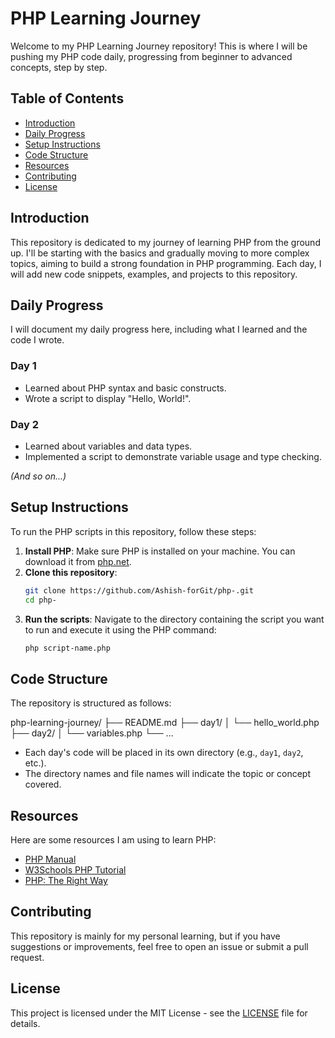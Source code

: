 # PHP Learning Journey

Welcome to my PHP Learning Journey repository! This is where I will be pushing my PHP code daily, progressing from beginner to advanced concepts, step by step.

## Table of Contents
- [Introduction](#introduction)
- [Daily Progress](#daily-progress)
- [Setup Instructions](#setup-instructions)
- [Code Structure](#code-structure)
- [Resources](#resources)
- [Contributing](#contributing)
- [License](#license)

## Introduction

This repository is dedicated to my journey of learning PHP from the ground up. I'll be starting with the basics and gradually moving to more complex topics, aiming to build a strong foundation in PHP programming. Each day, I will add new code snippets, examples, and projects to this repository.

## Daily Progress

I will document my daily progress here, including what I learned and the code I wrote.

### Day 1
- Learned about PHP syntax and basic constructs.
- Wrote a script to display "Hello, World!".

### Day 2
- Learned about variables and data types.
- Implemented a script to demonstrate variable usage and type checking.

*(And so on...)*

## Setup Instructions

To run the PHP scripts in this repository, follow these steps:

1. **Install PHP**: Make sure PHP is installed on your machine. You can download it from [php.net](https://www.php.net/downloads).
2. **Clone this repository**:
    ```bash
    git clone https://github.com/Ashish-forGit/php-.git
    cd php-
    ```
3. **Run the scripts**: Navigate to the directory containing the script you want to run and execute it using the PHP command:
    ```bash
    php script-name.php
    ```

## Code Structure

The repository is structured as follows:

php-learning-journey/
├── README.md
├── day1/
│ └── hello_world.php
├── day2/
│ └── variables.php
└── ...


- Each day's code will be placed in its own directory (e.g., `day1`, `day2`, etc.).
- The directory names and file names will indicate the topic or concept covered.

## Resources

Here are some resources I am using to learn PHP:

- [PHP Manual](https://www.php.net/manual/en/)
- [W3Schools PHP Tutorial](https://www.w3schools.com/php/)
- [PHP: The Right Way](https://phptherightway.com/)

## Contributing

This repository is mainly for my personal learning, but if you have suggestions or improvements, feel free to open an issue or submit a pull request.

## License

This project is licensed under the MIT License - see the [LICENSE](LICENSE) file for details.
